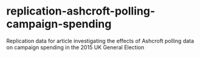# replication-ashcroft-polling-campaign-spending
Replication data for article investigating the effects of Ashcroft polling data on campaign spending in the 2015 UK General Election
